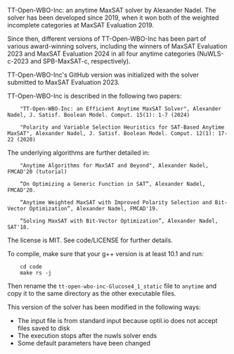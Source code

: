 TT-Open-WBO-Inc: an anytime MaxSAT solver by Alexander Nadel. The solver has been developed since 2019, when it won both of the weighted incomplete categories at MaxSAT Evaluation 2019. 

Since then, different versions of TT-Open-WBO-Inc has been part of various award-winning solvers, including the winners of MaxSAT Evaluation 2023 and MaxSAT Evaluation 2024 in all four anytime categories (NuWLS-c-2023 and SPB-MaxSAT-c, respectively). 

TT-Open-WBO-Inc's GitHub version was initialized with the solver submitted to MaxSAT Evaluation 2023. 

TT-Open-WBO-Inc is described in the following two papers:

        "TT-Open-WBO-Inc: an Efficient Anytime MaxSAT Solver", Alexander Nadel, J. Satisf. Boolean Model. Comput. 15(1): 1-7 (2024)
        
        "Polarity and Variable Selection Heuristics for SAT-Based Anytime MaxSAT", Alexander Nadel, J. Satisf. Boolean Model. Comput. 12(1): 17-22 (2020)

The underlying algorithms are further detailed in:

        "Anytime Algorithms for MaxSAT and Beyond", Alexander Nadel, FMCAD'20 (tutorial)
  
        “On Optimizing a Generic Function in SAT”, Alexander Nadel, FMCAD'20.  
  
        “Anytime Weighted MaxSAT with Improved Polarity Selection and Bit-Vector Optimization”, Alexander Nadel, FMCAD'19.
  
        “Solving MaxSAT with Bit-Vector Optimization”, Alexander Nadel, SAT'18.

The license is MIT. See code/LICENSE for further details.

To compile, make sure that your g++ version is at least 10.1 and run:

        cd code
        make rs -j

Then rename the ``tt-open-wbo-inc-Glucose4_1_static`` file to ``anytime`` and copy it to the same directory as the other executable files.

This version of the solver has been modified in the following ways:

 - The input file is from standard input because optil.io does not accept files saved to disk
 - The execution stops after the nuwls solver ends
 - Some default parameters have been changed
   
